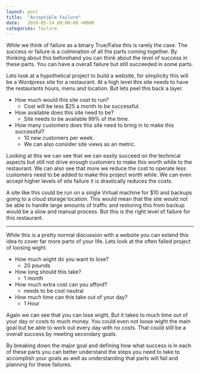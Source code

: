 ```yaml
---
layout: post
title:  "Acceptible Failure"
date:   2018-05-14 00:00:00 +0000
categories: failure
---
```


While we think of failure as a binary True/False this is rarely the case. The success or failure is a culmination of all the parts coming together. By thinking about this beforehand you can think about the level of success in these parts. You can have a overall failure but still succeeded in some parts.

Lets look at a hypothetical project to build a website, for simplicity this will be a Wordpress site for a restaurant. At a high level this site needs to have the restaurants hours, menu and location. But lets peel this back a layer.

* How much would this site cost to run?
  * Cost will be less $25 a month to be successful.
* How available does this site need to be?
  * Site needs to be available 99% of the time.
* How many customers does this site need to bring in to make this successful?
  * 10 new customers per week.
  * We can also consider site views as an metric.

Looking at this we can see that we can easily succeed on the technical aspects but still not drive enough customers to make this worth while to the restaurant. We can also see that more we reduce the cost to operate less customers need to be added to make this project worth while. We can even accept higher levels of site failure it is drastically reduces the costs.

A site like this could be run on a single Virtual machine for $10 and backups going to a cloud storage location. This would mean that the site would not be able to handle large amounts of traffic and restoring this from backup would be a slow and manual process. But this is the right level of failure for this restaurant.

----

While this is a pretty normal discussion with a website you can extend this idea to cover far more parts of your life. Lets look at the often failed project of loosing wight.

* How much wight do you want to lose?
  * 20 pounds
* How long should this take?
  * 1 month
* How much extra cost can you afford?
  * needs to be cost neutral
* How much time can this take out of your day?
  * 1 Hour

Again we can see that you can lose wight, But it takes to much time out of your day or costs to much money. You could even not loose wight the main goal but be able to work out every day with no costs. That could still be a overall success by meeting secondary goals.

By breaking down the major goal and defining how what success is in each of these parts you can better understand the steps you need to take to accomplish your goals as well as understanding that parts will fail and planning for these failures.